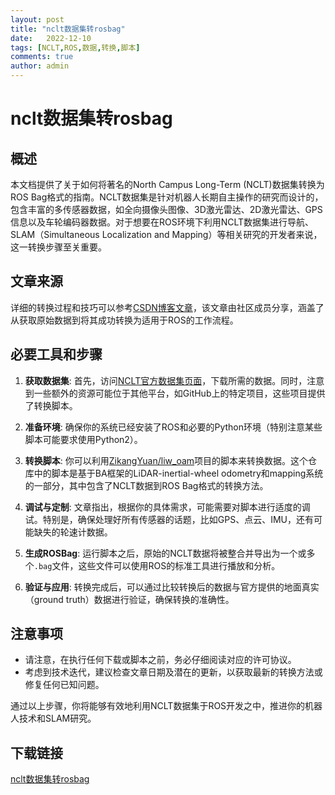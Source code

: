 ```yaml
---
layout: post
title: "nclt数据集转rosbag"
date:   2022-12-10
tags: [NCLT,ROS,数据,转换,脚本]
comments: true
author: admin
---
```

# nclt数据集转rosbag

## 概述

本文档提供了关于如何将著名的North Campus Long-Term (NCLT)数据集转换为ROS Bag格式的指南。NCLT数据集是针对机器人长期自主操作的研究而设计的，包含丰富的多传感器数据，如全向摄像头图像、3D激光雷达、2D激光雷达、GPS信息以及车轮编码器数据。对于想要在ROS环境下利用NCLT数据集进行导航、SLAM（Simultaneous Localization and Mapping）等相关研究的开发者来说，这一转换步骤至关重要。

## 文章来源

详细的转换过程和技巧可以参考[CSDN博客文章](https://blog.csdn.net/m0_74054351/article/details/135461550)，该文章由社区成员分享，涵盖了从获取原始数据到将其成功转换为适用于ROS的工作流程。

## 必要工具和步骤

1. **获取数据集**: 首先，访问[NCLT官方数据集页面](http://robots.engin.umich.edu/nclt/)，下载所需的数据。同时，注意到一些额外的资源可能位于其他平台，如GitHub上的特定项目，这些项目提供了转换脚本。

2. **准备环境**: 确保你的系统已经安装了ROS和必要的Python环境（特别注意某些脚本可能要求使用Python2）。

3. **转换脚本**: 你可以利用[ZikangYuan/liw_oam](https://github.com/ZikangYuan/liw_oam)项目的脚本来转换数据。这个仓库中的脚本是基于BA框架的LiDAR-inertial-wheel odometry和mapping系统的一部分，其中包含了NCLT数据到ROS Bag格式的转换方法。

4. **调试与定制**: 文章指出，根据你的具体需求，可能需要对脚本进行适度的调试。特别是，确保处理好所有传感器的话题，比如GPS、点云、IMU，还有可能缺失的轮速计数据。

5. **生成ROSBag**: 运行脚本之后，原始的NCLT数据将被整合并导出为一个或多个`.bag`文件，这些文件可以使用ROS的标准工具进行播放和分析。

6. **验证与应用**: 转换完成后，可以通过比较转换后的数据与官方提供的地面真实（ground truth）数据进行验证，确保转换的准确性。

## 注意事项

- 请注意，在执行任何下载或脚本之前，务必仔细阅读对应的许可协议。
- 考虑到技术迭代，建议检查文章日期及潜在的更新，以获取最新的转换方法或修复任何已知问题。

通过以上步骤，你将能够有效地利用NCLT数据集于ROS开发之中，推进你的机器人技术和SLAM研究。

## 下载链接

[nclt数据集转rosbag](https://pan.quark.cn/s/ddf40bf0a369)